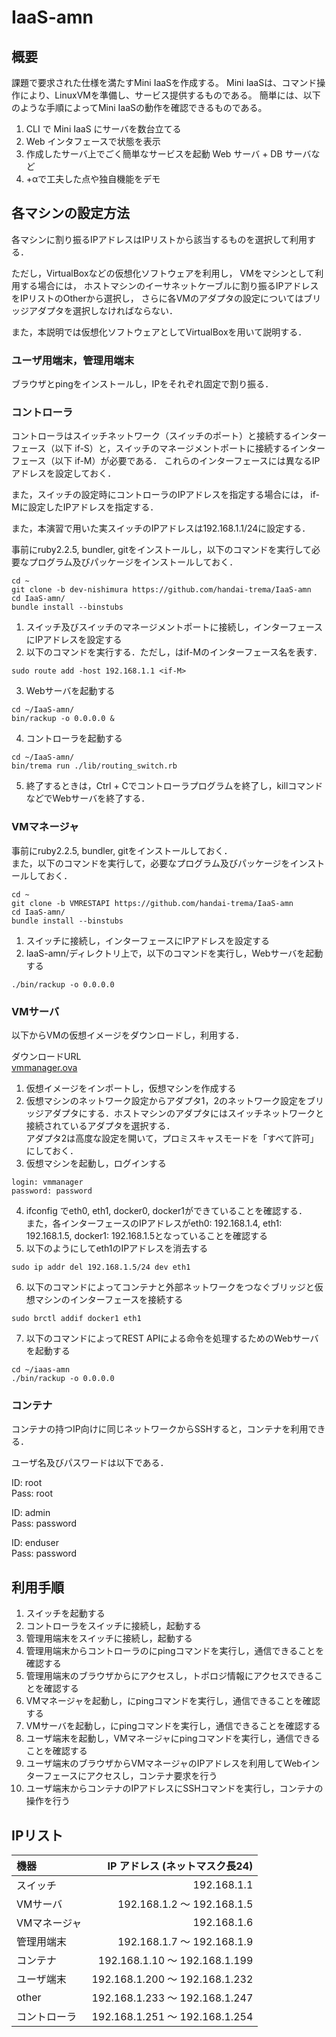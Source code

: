 # IaaS-amn

## 概要

課題で要求された仕様を満たすMini IaaSを作成する。
Mini IaaSは、コマンド操作により、LinuxVMを準備し、サービス提供するものである。
簡単には、以下のような手順によってMini IaaSの動作を確認できるものである。

1. CLI で Mini IaaS にサーバを数台立てる
2. Web インタフェースで状態を表示
3. 作成したサーバ上でごく簡単なサービスを起動
Web サーバ + DB サーバなど
4. +αで工夫した点や独自機能をデモ

## 各マシンの設定方法
各マシンに割り振るIPアドレスはIPリストから該当するものを選択して利用する．

ただし，VirtualBoxなどの仮想化ソフトウェアを利用し，
VMをマシンとして利用する場合には，
ホストマシンのイーサネットケーブルに割り振るIPアドレスをIPリストのOtherから選択し，
さらに各VMのアダプタの設定についてはブリッジアダプタを選択しなければならない．

また，本説明では仮想化ソフトウェアとしてVirtualBoxを用いて説明する．

### ユーザ用端末，管理用端末
ブラウザとpingをインストールし，IPをそれぞれ固定で割り振る．

### コントローラ
コントローラはスイッチネットワーク（スイッチのポート）と接続するインターフェース（以下 if-S）と，スイッチのマネージメントポートに接続するインターフェース（以下 if-M）が必要である．
これらのインターフェースには異なるIPアドレスを設定しておく．

また，スイッチの設定時にコントローラのIPアドレスを指定する場合には，
if-Mに設定したIPアドレスを指定する．

また，本演習で用いた実スイッチのIPアドレスは192.168.1.1/24に設定する．

事前にruby2.2.5, bundler, gitをインストールし，以下のコマンドを実行して必要なプログラム及びパッケージをインストールしておく．
```
cd ~
git clone -b dev-nishimura https://github.com/handai-trema/IaaS-amn
cd IaaS-amn/
bundle install --binstubs
```

1. スイッチ及びスイッチのマネージメントポートに接続し，インターフェースにIPアドレスを設定する
2. 以下のコマンドを実行する．ただし，<if-M>はif-Mのインターフェース名を表す．
```
sudo route add -host 192.168.1.1 <if-M>
```
3. Webサーバを起動する
```
cd ~/IaaS-amn/
bin/rackup -o 0.0.0.0 &
```
4. コントローラを起動する
```
cd ~/IaaS-amn/
bin/trema run ./lib/routing_switch.rb
```
5. 終了するときは，Ctrl + Cでコントローラプログラムを終了し，killコマンドなどでWebサーバを終了する．

### VMマネージャ
事前にruby2.2.5, bundler, gitをインストールしておく．  
また，以下のコマンドを実行して，必要なプログラム及びパッケージをインストールしておく．
```
cd ~
git clone -b VMRESTAPI https://github.com/handai-trema/IaaS-amn
cd IaaS-amn/
bundle install --binstubs
```
1. スイッチに接続し，インターフェースにIPアドレスを設定する
2. IaaS-amn/ディレクトリ上で，以下のコマンドを実行し，Webサーバを起動する
```
./bin/rackup -o 0.0.0.0
```

### VMサーバ
以下からVMの仮想イメージをダウンロードし，利用する．

ダウンロードURL  
[ vmmanager.ova ](https://ecsosaka-my.sharepoint.com/personal/u141594c_ecs_osaka-u_ac_jp/_layouts/15/guestaccess.aspx?docid=05b93cfed22144d0fb1715bd45ddf518f&authkey=AWI5hSepDEk9yE5A7zCg48I)

1. 仮想イメージをインポートし，仮想マシンを作成する
2. 仮想マシンのネットワーク設定からアダプタ1，2のネットワーク設定をブリッジアダプタにする．ホストマシンのアダプタにはスイッチネットワークと接続されているアダプタを選択する．  
アダプタ2は高度な設定を開いて，プロミスキャスモードを「すべて許可」にしておく．
3. 仮想マシンを起動し，ログインする
```
login: vmmanager  
password: password
```
4. ifconfig でeth0, eth1, docker0, docker1ができていることを確認する．  
また，各インターフェースのIPアドレスがeth0: 192.168.1.4, eth1: 192.168.1.5, docker1: 192.168.1.5となっていることを確認する
5. 以下のようにしてeth1のIPアドレスを消去する
```
sudo ip addr del 192.168.1.5/24 dev eth1
```
6. 以下のコマンドによってコンテナと外部ネットワークをつなぐブリッジと仮想マシンのインターフェースを接続する
```
sudo brctl addif docker1 eth1
```
7. 以下のコマンドによってREST APIによる命令を処理するためのWebサーバを起動する
```
cd ~/iaas-amn
./bin/rackup -o 0.0.0.0
```

### コンテナ
コンテナの持つIP向けに同じネットワークからSSHすると，コンテナを利用できる．

ユーザ名及びパスワードは以下である．

ID: root  
Pass: root

ID: admin  
Pass: password

ID: enduser  
Pass: password

## 利用手順
1. スイッチを起動する
2. コントローラをスイッチに接続し，起動する
3. 管理用端末をスイッチに接続し，起動する
4. 管理用端末からコントローラの<if-S>にpingコマンドを実行し，通信できることを確認する
5. 管理用端末のブラウザから<if-S>にアクセスし，トポロジ情報にアクセスできることを確認する
6. VMマネージャを起動し，<if-S>にpingコマンドを実行し，通信できることを確認する
7. VMサーバを起動し，<if-S>にpingコマンドを実行し，通信できることを確認する
8. ユーザ端末を起動し，VMマネージャにpingコマンドを実行し，通信できることを確認する
9. ユーザ端末のブラウザからVMマネージャのIPアドレスを利用してWebインターフェースにアクセスし，コンテナ要求を行う
10. ユーザ端末からコンテナのIPアドレスにSSHコマンドを実行し，コンテナの操作を行う

## IPリスト

| 機器         |                    IP アドレス (ネットマスク長24)|
|:-------------|-------------------------------:|
| スイッチ     |                    192.168.1.1 |
| VMサーバ |     192.168.1.2 〜 192.168.1.5 |
| VMマネージャ |      192.168.1.6 |
| 管理用端末   |     192.168.1.7 〜 192.168.1.9 |
| コンテナ           |  192.168.1.10 〜 192.168.1.199 |
| ユーザ端末   | 192.168.1.200 〜 192.168.1.232 |
| other        | 192.168.1.233 〜 192.168.1.247 |
| コントローラ |       192.168.1.251 〜 192.168.1.254 |
